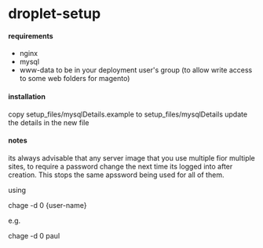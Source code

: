 # droplet-setup

#### requirements
- nginx
- mysql
- www-data to be in your deployment user's group (to allow write access to some web folders for magento)

#### installation

copy setup_files/mysqlDetails.example to setup_files/mysqlDetails
update the details in the new file



#### notes
its always advisable that any server image that you use multiple fior multiple sites, to require a password change the next time its logged into after creation. This stops the same apssword being used for all of them.

using 

chage -d 0 {user-name}

e.g.

chage -d 0 paul
